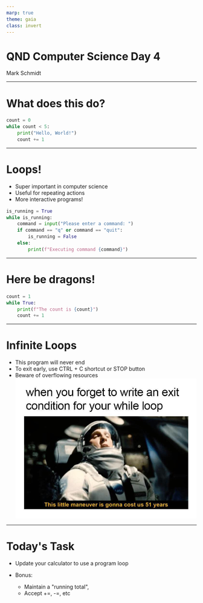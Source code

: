 ```yaml
---
marp: true
theme: gaia
class: invert
---
```


# QND Computer Science Day 4
Mark Schmidt

--- 

# What does this do?

```python
count = 0
while count < 5:
    print("Hello, World!")
    count += 1

```

<!-- -->
<!-- Introduces += shorthand -->

---

# Loops!

- Super important in computer science
- Useful for repeating actions
- More interactive programs!

```python
is_running = True
while is_running:
    command = input("Please enter a command: ")
    if command == "q" or command == "quit":
        is_running = False 
    else:
        print(f"Executing command {command}")
```
<!-- -->
<!-- Introduce break as an alternative-->

---

# Here be dragons!

```python
count = 1
while True:
    print(f"The count is {count}")
    count += 1
```


<!-- -->
<!-- Infinite loop -->
---

# Infinite Loops

- This program will never end
- To exit early, use CTRL + C shortcut or STOP button
- Beware of overflowing resources
![bg right w:500](../assets/infinite_loop.jpeg)

<!-- -->
<!-- Python is smarter than most languages with this-->
---

# Today's Task

- Update your calculator to use a program loop

- Bonus:
    - Maintain a "running total", 
    - Accept +=, -=, etc


